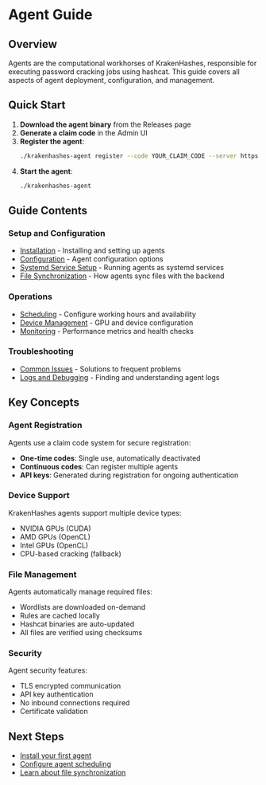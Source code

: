 # Agent Guide

## Overview

Agents are the computational workhorses of KrakenHashes, responsible for executing password cracking jobs using hashcat. This guide covers all aspects of agent deployment, configuration, and management.

## Quick Start

1. **Download the agent binary** from the Releases page
2. **Generate a claim code** in the Admin UI
3. **Register the agent**:
   ```bash
   ./krakenhashes-agent register --code YOUR_CLAIM_CODE --server https://your-server:31337
   ```
4. **Start the agent**:
   ```bash
   ./krakenhashes-agent
   ```

## Guide Contents

### Setup and Configuration
- [Installation](installation.md) - Installing and setting up agents
- [Configuration](configuration.md) - Agent configuration options
- [Systemd Service Setup](systemd-setup.md) - Running agents as systemd services
- [File Synchronization](file-sync.md) - How agents sync files with the backend

### Operations
- [Scheduling](scheduling.md) - Configure working hours and availability
- [Device Management](device-management.md) - GPU and device configuration
- [Monitoring](monitoring.md) - Performance metrics and health checks

### Troubleshooting
- [Common Issues](troubleshooting.md) - Solutions to frequent problems
- [Logs and Debugging](debugging.md) - Finding and understanding agent logs

## Key Concepts

### Agent Registration

Agents use a claim code system for secure registration:
- **One-time codes**: Single use, automatically deactivated
- **Continuous codes**: Can register multiple agents
- **API keys**: Generated during registration for ongoing authentication

### Device Support

KrakenHashes agents support multiple device types:
- NVIDIA GPUs (CUDA)
- AMD GPUs (OpenCL)
- Intel GPUs (OpenCL)
- CPU-based cracking (fallback)

### File Management

Agents automatically manage required files:
- Wordlists are downloaded on-demand
- Rules are cached locally
- Hashcat binaries are auto-updated
- All files are verified using checksums

### Security

Agent security features:
- TLS encrypted communication
- API key authentication
- No inbound connections required
- Certificate validation

## Next Steps

- [Install your first agent](installation.md)
- [Configure agent scheduling](scheduling.md)
- [Learn about file synchronization](file-sync.md)